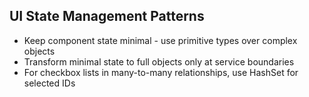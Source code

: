 ## UI State Management Patterns
- Keep component state minimal - use primitive types over complex objects
- Transform minimal state to full objects only at service boundaries
- For checkbox lists in many-to-many relationships, use HashSet<int> for selected IDs
